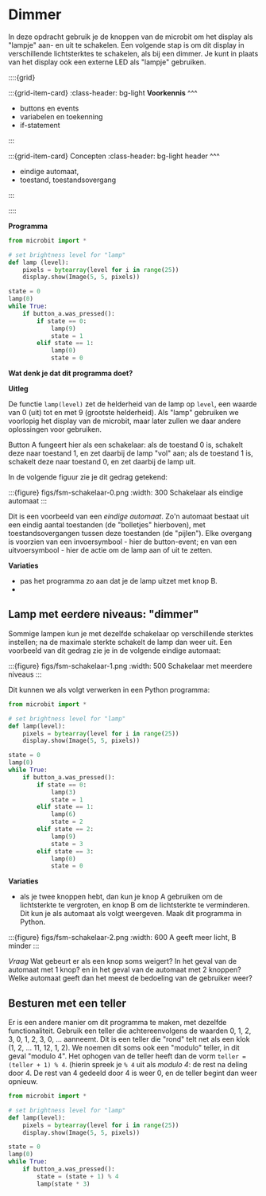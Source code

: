 # Dimmer

In deze opdracht gebruik je de knoppen van de microbit om het display als "lampje" aan- en uit te schakelen. Een volgende stap is om dit display in verschillende lichtsterktes te schakelen, als bij een dimmer.
Je kunt in plaats van het display ook een externe LED als "lampje" gebruiken.


::::{grid}

:::{grid-item-card}
:class-header: bg-light
**Voorkennis**
^^^

* buttons en events
* variabelen en toekenning
* if-statement

:::

:::{grid-item-card} Concepten
:class-header: bg-light
header
^^^

* eindige automaat,
* toestand, toestandsovergang

:::

::::

**Programma**

```Python
from microbit import *

# set brightness level for "lamp"
def lamp (level):
    pixels = bytearray(level for i in range(25))
    display.show(Image(5, 5, pixels))

state = 0
lamp(0)
while True:
    if button_a.was_pressed():
        if state == 0:
            lamp(9)            
            state = 1
        elif state == 1:
            lamp(0)
            state = 0            
```    

**Wat denk je dat dit programma doet?**

**Uitleg**

De functie `lamp(level)` zet de helderheid van de lamp op `level`, een waarde van 0 (uit) tot en met 9 (grootste helderheid). Als "lamp" gebruiken we voorlopig het display van de microbit, maar later zullen we daar andere oplossingen voor gebruiken.

Button A fungeert hier als een schakelaar: als de toestand 0 is, schakelt deze naar toestand 1, en zet daarbij de lamp "vol" aan; als de toestand 1 is, schakelt deze naar toestand 0, en zet daarbij de lamp uit.

In de volgende figuur zie je dit gedrag getekend:

:::{figure} figs/fsm-schakelaar-0.png
:width: 300
Schakelaar als eindige automaat
:::

Dit is een voorbeeld van een *eindige automaat*. Zo'n automaat bestaat uit een eindig aantal toestanden (de "bolletjes" hierboven), met toestandsovergangen tussen deze toestanden (de "pijlen"). Elke overgang is voorzien van een invoersymbool - hier de button-event; en van een uitvoersymbool - hier de actie om de lamp aan of uit te zetten.

**Variaties**

* pas het programma zo aan dat je de lamp uitzet met knop B.
* 

## Lamp met eerdere niveaus: "dimmer"

Sommige lampen kun je met dezelfde schakelaar op verschillende sterktes instellen; na de maximale sterkte schakelt de lamp dan weer uit. Een voorbeeld van dit gedrag zie je in de volgende eindige automaat:

:::{figure} figs/fsm-schakelaar-1.png
:width: 500
Schakelaar met meerdere niveaus
:::

Dit kunnen we als volgt verwerken in een Python programma:

```Python
from microbit import *

# set brightness level for "lamp"
def lamp(level):
    pixels = bytearray(level for i in range(25))
    display.show(Image(5, 5, pixels))

state = 0
lamp(0)
while True:
    if button_a.was_pressed():
        if state == 0:
            lamp(3)            
            state = 1
        elif state == 1:
            lamp(6)
            state = 2
        elif state == 2:
            lamp(9)
            state = 3
        elif state == 3:
            lamp(0)
            state = 0             
```  

**Variaties**

* als je twee knoppen hebt, dan kun je knop A gebruiken om de lichtsterkte te vergroten, en knop B om de lichtsterkte te verminderen. Dit kun je als automaat als volgt weergeven. Maak dit programma in Python.

:::{figure} figs/fsm-schakelaar-2.png
:width: 600
A geeft meer licht, B minder
:::

*Vraag* Wat gebeurt er als een knop soms weigert? In het geval van de automaat met 1 knop? en in het geval van de automaat met 2 knoppen? Welke automaat geeft dan het meest de bedoeling van de gebruiker weer?

## Besturen met een teller

Er is een andere manier om dit programma te maken, met dezelfde functionaliteit.
Gebruik een teller die achtereenvolgens de waarden 0, 1, 2, 3, 0, 1, 2, 3, 0, ... aanneemt.
Dit is een teller die "rond" telt net als een klok (1, 2, ... 11, 12, 1, 2).
We noemen dit soms ook een "modulo" teller, in dit geval "modulo 4". Het ophogen van de teller heeft dan de vorm `teller = (teller + 1) % 4`.  (hierin spreek je `% 4` uit als *modulo 4*: de rest na deling door 4. De rest van 4 gedeeld door 4 is weer 0, en de teller begint dan weer opnieuw.


```Python
from microbit import *

# set brightness level for "lamp"
def lamp(level):
    pixels = bytearray(level for i in range(25))
    display.show(Image(5, 5, pixels))

state = 0
lamp(0)
while True:
    if button_a.was_pressed():
        state = (state + 1) % 4
        lamp(state * 3)            
```  


